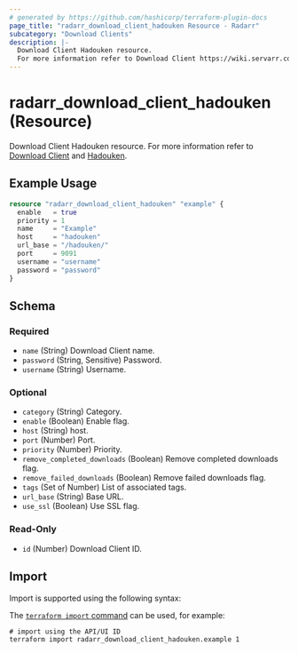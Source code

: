 ```yaml
---
# generated by https://github.com/hashicorp/terraform-plugin-docs
page_title: "radarr_download_client_hadouken Resource - Radarr"
subcategory: "Download Clients"
description: |-
  Download Client Hadouken resource.
  For more information refer to Download Client https://wiki.servarr.com/radarr/settings#download-clients and Hadouken https://wiki.servarr.com/radarr/supported#hadouken.
---
```


# radarr_download_client_hadouken (Resource)

<!-- subcategory:Download Clients -->
Download Client Hadouken resource.
For more information refer to [Download Client](https://wiki.servarr.com/radarr/settings#download-clients) and [Hadouken](https://wiki.servarr.com/radarr/supported#hadouken).

## Example Usage

```terraform
resource "radarr_download_client_hadouken" "example" {
  enable   = true
  priority = 1
  name     = "Example"
  host     = "hadouken"
  url_base = "/hadouken/"
  port     = 9091
  username = "username"
  password = "password"
}
```

<!-- schema generated by tfplugindocs -->
## Schema

### Required

- `name` (String) Download Client name.
- `password` (String, Sensitive) Password.
- `username` (String) Username.

### Optional

- `category` (String) Category.
- `enable` (Boolean) Enable flag.
- `host` (String) host.
- `port` (Number) Port.
- `priority` (Number) Priority.
- `remove_completed_downloads` (Boolean) Remove completed downloads flag.
- `remove_failed_downloads` (Boolean) Remove failed downloads flag.
- `tags` (Set of Number) List of associated tags.
- `url_base` (String) Base URL.
- `use_ssl` (Boolean) Use SSL flag.

### Read-Only

- `id` (Number) Download Client ID.

## Import

Import is supported using the following syntax:

The [`terraform import` command](https://developer.hashicorp.com/terraform/cli/commands/import) can be used, for example:

```shell
# import using the API/UI ID
terraform import radarr_download_client_hadouken.example 1
```

